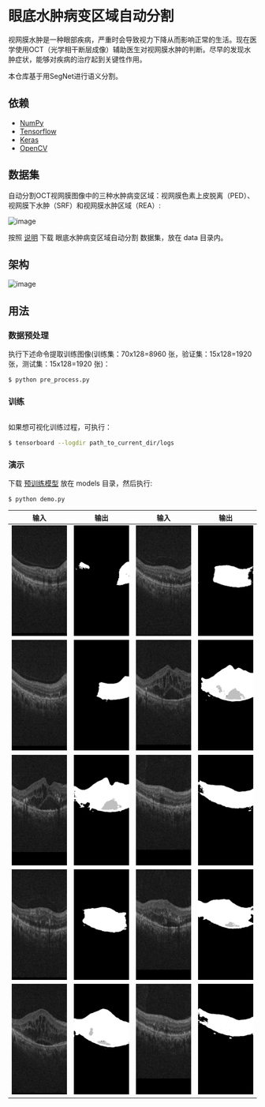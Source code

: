 # 眼底水肿病变区域自动分割

视网膜水肿是一种眼部疾病，严重时会导致视力下降从而影响正常的生活。现在医学使用OCT（光学相干断层成像）辅助医生对视网膜水肿的判断。尽早的发现水肿症状，能够对疾病的治疗起到关键性作用。


本仓库基于用SegNet进行语义分割。

## 依赖
- [NumPy](http://docs.scipy.org/doc/numpy-1.10.1/user/install.html)
- [Tensorflow](https://www.tensorflow.org/versions/r0.8/get_started/os_setup.html)
- [Keras](https://keras.io/#installation)
- [OpenCV](https://opencv-python-tutroals.readthedocs.io/en/latest/)

## 数据集

自动分割OCT视网膜图像中的三种水肿病变区域：视网膜色素上皮脱离（PED）、视网膜下水肿（SRF）和视网膜水肿区域（REA）:

![image](https://github.com/foamliu/Automatic-Segmentation-Of-Fundus-Edema-Lesions/raw/master/images/fundus_lesion_eg1.png)

按照 [说明](https://challenger.ai/competition/fl2018) 下载 眼底水肿病变区域自动分割 数据集，放在 data 目录内。

## 架构

![image](https://github.com/foamliu/Automatic-Segmentation-Of-Fundus-Edema-Lesions/raw/master/images/segnet.png)

## 用法
### 数据预处理
执行下述命令提取训练图像(训练集：70x128=8960 张，验证集：15x128=1920 张，测试集：15x128=1920 张)：
```bash
$ python pre_process.py
```

### 训练
```ba$ python train.py
```

如果想可视化训练过程，可执行：
```bash
$ tensorboard --logdir path_to_current_dir/logs
```

### 演示

下载 [预训练模型](https://github.com/foamliu/Automatic-Segmentation-Of-Fundus-Edema-Lesions/releases/download/v1.0/model.120-0.7736.hdf5) 放在 models 目录，然后执行:


```bash
$ python demo.py
```

输入 | 输出 | 输入 | 输出 |
|---|---|---|---|
|![image](https://github.com/foamliu/Automatic-Segmentation-Of-Fundus-Edema-Lesions/raw/master/images/0_image.png)| ![image](https://github.com/foamliu/Automatic-Segmentation-Of-Fundus-Edema-Lesions/raw/master/images/0_out.png)|![image](https://github.com/foamliu/Automatic-Segmentation-Of-Fundus-Edema-Lesions/raw/master/images/1_image.png)| ![image](https://github.com/foamliu/Automatic-Segmentation-Of-Fundus-Edema-Lesions/raw/master/images/1_out.png)|
|![image](https://github.com/foamliu/Automatic-Segmentation-Of-Fundus-Edema-Lesions/raw/master/images/2_image.png)| ![image](https://github.com/foamliu/Automatic-Segmentation-Of-Fundus-Edema-Lesions/raw/master/images/2_out.png)|![image](https://github.com/foamliu/Automatic-Segmentation-Of-Fundus-Edema-Lesions/raw/master/images/3_image.png)| ![image](https://github.com/foamliu/Automatic-Segmentation-Of-Fundus-Edema-Lesions/raw/master/images/3_out.png)|
|![image](https://github.com/foamliu/Automatic-Segmentation-Of-Fundus-Edema-Lesions/raw/master/images/4_image.png)| ![image](https://github.com/foamliu/Automatic-Segmentation-Of-Fundus-Edema-Lesions/raw/master/images/4_out.png)|![image](https://github.com/foamliu/Automatic-Segmentation-Of-Fundus-Edema-Lesions/raw/master/images/5_image.png)| ![image](https://github.com/foamliu/Automatic-Segmentation-Of-Fundus-Edema-Lesions/raw/master/images/5_out.png)|
|![image](https://github.com/foamliu/Automatic-Segmentation-Of-Fundus-Edema-Lesions/raw/master/images/6_image.png)| ![image](https://github.com/foamliu/Automatic-Segmentation-Of-Fundus-Edema-Lesions/raw/master/images/6_out.png)|![image](https://github.com/foamliu/Automatic-Segmentation-Of-Fundus-Edema-Lesions/raw/master/images/7_image.png)| ![image](https://github.com/foamliu/Automatic-Segmentation-Of-Fundus-Edema-Lesions/raw/master/images/7_out.png)|
|![image](https://github.com/foamliu/Automatic-Segmentation-Of-Fundus-Edema-Lesions/raw/master/images/8_image.png)| ![image](https://github.com/foamliu/Automatic-Segmentation-Of-Fundus-Edema-Lesions/raw/master/images/8_out.png)|![image](https://github.com/foamliu/Automatic-Segmentation-Of-Fundus-Edema-Lesions/raw/master/images/9_image.png)| ![image](https://github.com/foamliu/Automatic-Segmentation-Of-Fundus-Edema-Lesions/raw/master/images/9_out.png)|

